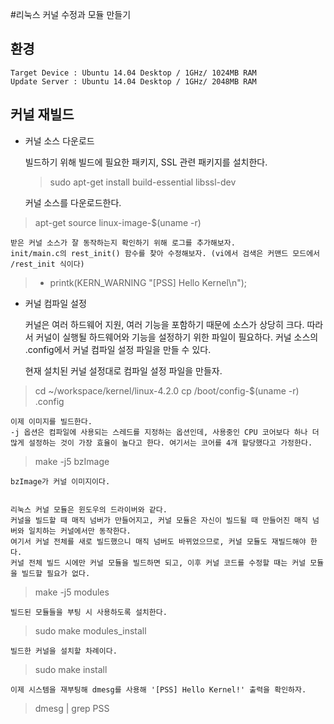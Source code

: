 #리눅스 커널 수정과 모듈 만들기

## 환경
    Target Device : Ubuntu 14.04 Desktop / 1GHz/ 1024MB RAM
    Update Server : Ubuntu 14.04 Desktop / 1GHz/ 2048MB RAM

## 커널 재빌드

* 커널 소스 다운로드

    빌드하기 위해 빌드에 필요한 패키지, SSL 관련 패키지를 설치한다.

    > sudo apt-get install build-essential libssl-dev

    커널 소스를 다운로드한다.

>apt-get source linux-image-$(uname -r)

    받은 커널 소스가 잘 동작하는지 확인하기 위해 로그를 추가해보자.
    init/main.c의 rest_init() 함수를 찾아 수정해보자. (vi에서 검색은 커맨드 모드에서 /rest_init 식이다)

>+ printk(KERN_WARNING "[PSS] Hello Kernel\n");

* 커널 컴파일 설정

    커널은 여러 하드웨어 지원, 여러 기능을 포함하기 때문에 소스가 상당히 크다.
    따라서 커널이 실행될 하드웨어와 기능을 설정하기 위한 파일이 필요하다.
    커널 소스의 .config에서 커널 컴파일 설정 파일을 만들 수 있다.

    현재 설치된 커널 설정대로 컴파일 설정 파일을 만들자.

>cd ~/workspace/kernel/linux-4.2.0
>cp /boot/config-$(uname -r) .config

    이제 이미지를 빌드한다.
    -j 옵션은 컴파일에 사용되는 스레드를 지정하는 옵션인데, 사용중인 CPU 코어보다 하나 더 많게 설정하는 것이 가장 효율이 높다고 한다. 여기서는 코어를 4개 할당했다고 가정한다.

>make -j5 bzImage

    bzImage가 커널 이미지이다.


    리눅스 커널 모듈은 윈도우의 드라이버와 같다.
    커널을 빌드할 때 매직 넘버가 만들어지고, 커널 모듈은 자신이 빌드될 때 만들어진 매직 넘버와 일치하는 커널에서만 동작한다.
    여기서 커널 전체를 새로 빌드했으니 매직 넘버도 바뀌었으므로, 커널 모듈도 재빌드해야 한다.
    커널 전체 빌드 시에만 커널 모듈을 빌드하면 되고, 이후 커널 코드를 수정할 때는 커널 모듈을 빌드할 필요가 없다.

>make -j5 modules
    
    빌드된 모듈들을 부팅 시 사용하도록 설치한다.

>sudo make modules_install

    빌드한 커널을 설치할 차례이다.

>sudo make install

    이제 시스템을 재부팅해 dmesg를 사용해 '[PSS] Hello Kernel!' 출력을 확인하자.

>dmesg | grep PSS

